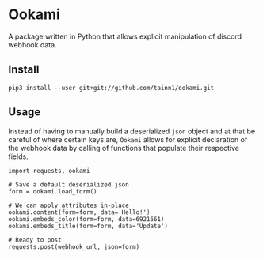 # Ookami
A package written in Python that allows explicit manipulation of discord webhook data.

## Install
`pip3 install --user git+git://github.com/tainn1/ookami.git`

## Usage
Instead of having to manually build a deserialized `json` object and at that be careful of where certain keys are, `Ookami` allows for explicit declaration of the webhook data by calling of functions that populate their respective fields.

```
import requests, ookami

# Save a default deserialized json
form = ookami.load_form()

# We can apply attributes in-place
ookami.content(form=form, data='Hello!')
ookami.embeds_color(form=form, data=6921661)
ookami.embeds_title(form=form, data='Update')

# Ready to post
requests.post(webhook_url, json=form)
```
